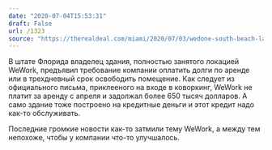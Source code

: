 ```yaml
---
date: "2020-07-04T15:53:31"
draft: False
url: /1323
source: "https://therealdeal.com/miami/2020/07/03/wedone-south-beach-landlord-seeks-to-evict-wework-for-unpaid-rent/"
---
```


В штате Флорида владелец здания, полностью занятого локацией WeWork, предъявил требование компании оплатить долги по аренде или в трехдневный срок освободить помещение. Как следует из официального письма, приклееного на входе в коворкинг, WeWork не платит за аренду с апреля и задолжал более 650 тысяч долларов. А само здание тоже построено на кредитные деньги и этот кредит надо как-то обслуживать.

Последние громкие новости как-то затмили тему WeWork, а между тем непохоже, чтобы у компании что-то улучшалось.
